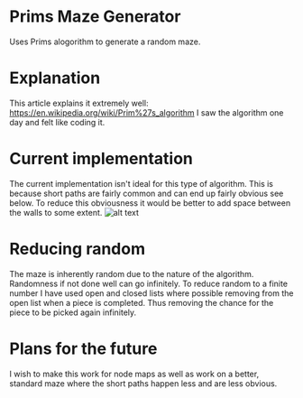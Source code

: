 # Prims Maze Generator
 Uses Prims alogorithm to generate a random maze.
# Explanation
 This article explains it extremely well:
 https://en.wikipedia.org/wiki/Prim%27s_algorithm
 </break>I saw the algorithm one day and felt like coding it.
  
# Current implementation
  The current implementation isn't ideal for this type of algorithm. This is because short paths are fairly common and can end up fairly obvious see below. To reduce this obviousness it would be better to add space between the walls to some extent.
  ![alt text](https://i.imgur.com/JaMvlSQ.png "Maze")
  
# Reducing random
 The maze is inherently random due to the nature of the algorithm. Randomness if not done well can go infinitely. To reduce random to a finite number I have used open and closed lists where possible removing from the open list when a piece is completed. Thus removing the chance for the piece to be picked again infinitely.
 
# Plans for the future
 I wish to make this work for node maps as well as work on a better, standard maze where the short paths happen less and are less obvious.
 
